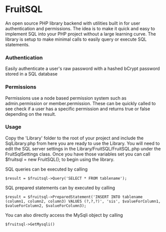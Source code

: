 # FruitSQL
An open source PHP library backend with utilities built in for user authentication and permissions. The idea is to make it quick and easy to implement SQL into your PHP project without a large learning curve. The library is setup to make minimal calls to easily query or execute SQL statements.

### Authentication
Easily authenticate a user's raw password with a hashed bCrypt password stored in a SQL database

### Permissions
Permissions use a node based permission system such as admin.permission or member.permission. These can be quickly called to see check if a user has a specific permission and returns true or false depending on the result.

### Usage
Copy the 'Library' folder to the root of your project and include the SqlLibrary.php from here you are ready to use the Library. You will need to edit the SQL server settings in the Library/FruitSQL/FruitSQL.php under the FruitSqlSettings class. Once you have those variables set you can call $fruitsql = new FruitSQL(); to begin using the library. 

SQL queries can be executed by calling 
```
$result = $fruitsql->Query('SELECT * FROM tablename');
```

SQL prepared statements can by executed by calling 
```
$result = $fruitsql->PreparedStatement('INSERT INTO tablename (column1, column2, column3) VALUES (?,?,?)', 'sis', $valueForColumn1, $valueForColumn2, $valueForColumn3);
```

You can also directly access the MySqli object by calling 
```
$fruitsql->GetMysqli()
```
